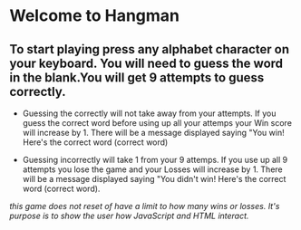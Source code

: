 # Welcome to Hangman

## To start playing press any alphabet character on your keyboard. You will need to guess the word in the blank.You will get 9 attempts to guess correctly. 

* Guessing the correctly will not take away from your attempts. If you guess the correct word before using up all your attemps your Win score will increase by 1. There will be a message displayed saying "You win! Here's the correct word (correct word)   

* Guessing incorrectly will take 1 from your 9 attemps. If you use up all 9 attempts you lose the game and your Losses will increase by 1. There will be a message displayed saying "You didn't win! Here's the correct word (correct word).

_this game does not reset of have a limit to how many wins or losses. It's purpose is to show the user how JavaScript and HTML interact._

 




